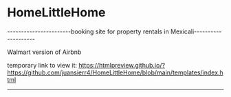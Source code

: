 # HomeLittleHome
-----------------------booking site for property rentals in Mexicali--------------------

Walmart version of Airbnb

temporary link to view it: https://htmlpreview.github.io/?https://github.com/juansierr4/HomeLittleHome/blob/main/templates/index.html

----------------------------------------------------------------

